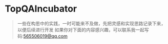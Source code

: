 # TopQAIncubator

> 一些在构思中的实践，一时可能来不及做，先把灵感和实现思路记录下来，以便后续进行开发
> 如果你对下面的内容感兴趣，可以联系我一起写码:565506019@qq.com
